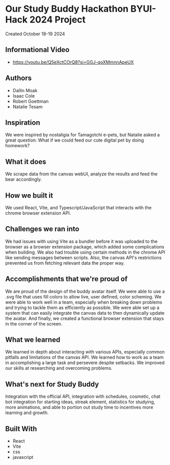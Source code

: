 # Our Study Buddy Hackathon BYUI-Hack 2024 Project
Created October 18-19 2024

## Informational Video
- https://youtu.be/Q5eXctCOrQ8?si=GGJ-qoXMmnnApeUX

## Authors
- Dallin Moak
- Isaac Cole
- Robert Goettman
- Natalie Tesam

## Inspiration
We were inspired by nostaligia for Tamagotchi e-pets, but Natalie asked a great question: What if we could feed our cute digital pet by doing homework?

## What it does
We scrape data from the canvas webUI, analyze the results and feed the bear accordingly.

## How we built it
We used React, Vite, and Typescript/JavaScript that interacts with the chrome browser extension API.

## Challenges we ran into
We had issues with using Vite as a bundler before it was uploaded to the browser as a browser extension package, which added some complications when building. We also had trouble using certain methods in the chrome API like sending messages between scripts. Also, the canvas API's restrictions prevented us from fetching relevant data the proper way.

## Accomplishments that we're proud of
We are proud of the design of the buddy avatar itself. We were able to use a .svg file that uses fill colors to allow live, user defined, color scheming. We were able to work well in a team, especially when breaking down problems and trying to tackle them as efficiently as possible. We were able set up a system that can easily integrate the canvas data to then dynamically update the avatar. And finally, we created a functional browser extension that stays in the corner of the screen.

## What we learned
We learned in depth about interacting with various APIs, especially common pitfalls and limitations of the canvas API. We learned how to work as a team in accomplishing a large task and persevere despite setbacks. We improved our skills at researching and overcoming problems.

## What's next for Study Buddy
Integration with the official API, integration with schedules, cosmetic, chat bot integration for starting ideas, streak element, statistics for studying, more animations, and able to portion out study time to incentives more learning and growth.

## Built With
- React
- Vite
- css
- javascript



